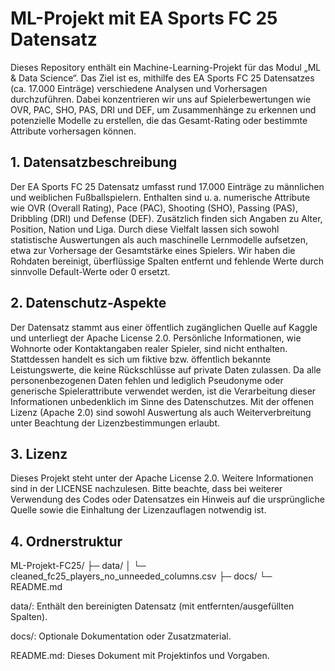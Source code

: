 # ML-Projekt mit EA Sports FC 25 Datensatz

Dieses Repository enthält ein Machine-Learning-Projekt für das Modul „ML & Data Science“. Das Ziel ist es, mithilfe des EA Sports FC 25 Datensatzes (ca. 17.000 Einträge) verschiedene Analysen und Vorhersagen durchzuführen. Dabei konzentrieren wir uns auf Spielerbewertungen wie OVR, PAC, SHO, PAS, DRI und DEF, um Zusammenhänge zu erkennen und potenzielle Modelle zu erstellen, die das Gesamt-Rating oder bestimmte Attribute vorhersagen können.

## 1. Datensatzbeschreibung 

Der EA Sports FC 25 Datensatz umfasst rund 17.000 Einträge zu männlichen und weiblichen Fußballspielern. Enthalten sind u. a. numerische Attribute wie OVR (Overall Rating), Pace (PAC), Shooting (SHO), Passing (PAS), Dribbling (DRI) und Defense (DEF). Zusätzlich finden sich Angaben zu Alter, Position, Nation und Liga. Durch diese Vielfalt lassen sich sowohl statistische Auswertungen als auch maschinelle Lernmodelle aufsetzen, etwa zur Vorhersage der Gesamtstärke eines Spielers. Wir haben die Rohdaten bereinigt, überflüssige Spalten entfernt und fehlende Werte durch sinnvolle Default-Werte oder 0 ersetzt.

## 2. Datenschutz-Aspekte 

Der Datensatz stammt aus einer öffentlich zugänglichen Quelle auf Kaggle und unterliegt der Apache License 2.0. Persönliche Informationen, wie Wohnorte oder Kontaktangaben realer Spieler, sind nicht enthalten. Stattdessen handelt es sich um fiktive bzw. öffentlich bekannte Leistungswerte, die keine Rückschlüsse auf private Daten zulassen. Da alle personenbezogenen Daten fehlen und lediglich Pseudonyme oder generische Spielerattribute verwendet werden, ist die Verarbeitung dieser Informationen unbedenklich im Sinne des Datenschutzes. Mit der offenen Lizenz (Apache 2.0) sind sowohl Auswertung als auch Weiterverbreitung unter Beachtung der Lizenzbestimmungen erlaubt.

## 3. Lizenz

Dieses Projekt steht unter der Apache License 2.0. Weitere Informationen sind in der LICENSE nachzulesen. Bitte beachte, dass bei weiterer Verwendung des Codes oder Datensatzes ein Hinweis auf die ursprüngliche Quelle sowie die Einhaltung der Lizenzauflagen notwendig ist.

## 4. Ordnerstruktur

ML-Projekt-FC25/
├─ data/
│  └─ cleaned_fc25_players_no_unneeded_columns.csv
├─ docs/
└─ README.md

data/: Enthält den bereinigten Datensatz (mit entfernten/ausgefüllten Spalten).

docs/: Optionale Dokumentation oder Zusatzmaterial.

README.md: Dieses Dokument mit Projektinfos und Vorgaben.
